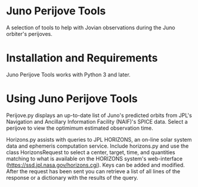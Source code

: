 # Juno Perijove Tools
A selection of tools to help with Jovian observations during the Juno orbiter's perijoves.

# Installation and Requirements
Juno Perijove Tools works with Python 3 and later.

# Using Juno Perijove Tools
Perijove.py displays an up-to-date list of Juno's predicted orbits from JPL's Navigation and Ancillary Information Facility (NAIF)'s SPICE data. Select a perijove to view the optimimum estimated observation time.

Horizons.py assists with queries to JPL HORIZONS, an on-line solar system data and ephemeris computation service. Include horizons.py and use the class HorizonsRequest to select a center, target, time, and quantities matching to what is available on the HORIZONS system's web-interface (https://ssd.jpl.nasa.gov/horizons.cgi). Keys can be added and modified. After the request has been sent you can retrieve a list of all lines of the response or a dictionary with the results of the query.

